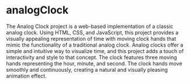 # analogClock

The Analog Clock project is a web-based implementation of a classic analog clock. Using HTML, CSS, and JavaScript, this project provides a visually appealing representation of time with moving clock hands that mimic the functionality of a traditional analog clock.
Analog clocks offer a simple and intuitive way to visualize time, and this project adds a touch of interactivity and style to that concept.
The clock features three moving hands representing the hour, minute, and second.
The clock hands move smoothly and continuously, creating a natural and visually pleasing animation effect.
